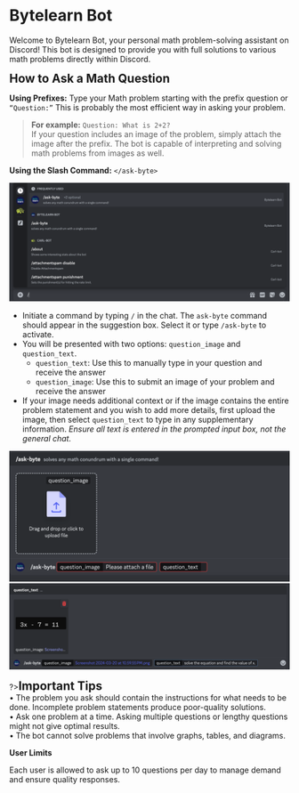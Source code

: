 # Bytelearn Bot
Welcome to Bytelearn Bot, your personal math problem-solving assistant on Discord! This bot is designed to provide you with full solutions to various math problems directly within Discord.

**<span style="font-size:21px;">How to Ask a Math Question</span>**

**Using Prefixes:**
Type your Math problem starting with the prefix question or `“Question:”` This is probably the most efficient way in asking your problem.

>**For example:**
`Question: What is 2+2?`
<br>If your question includes an image of the problem, simply attach the image after the prefix. The bot is capable of interpreting and solving math problems from images as well. 

**Using the Slash Command:**
`</ask-byte>`

![](_media/askbyte1.png)

+ Initiate a command by typing `/` in the chat. The `ask-byte` command should appear in the suggestion box. Select it or type `/ask-byte` to activate.
+ You will be presented with two options: `question_image` and `question_text`.
	+ `question_text`: Use this to manually type in your question and receive the answer
	+ `question_image`: Use this to submit an image of your problem and receive the answer
+ If your image needs additional context or if the image contains the entire problem statement and you wish to add more details, first upload the image, then select `question_text` to type in any supplementary information. *Ensure all text is entered in the prompted input box, not the general chat.*

![](_media/askbyte2.png)
![](_media/askbyte3.png)

?>**<span style="font-size:21px;">Important Tips</span>**
<br>• The problem you ask should contain the instructions for what needs to be done. Incomplete problem statements produce poor-quality solutions.
<br>• Ask one problem at a time. Asking multiple questions or lengthy questions might not give optimal results.
<br>• The bot cannot solve problems that involve graphs, tables, and diagrams.

**User Limits**

Each user is allowed to ask up to 10 questions per day to manage demand and ensure quality responses.